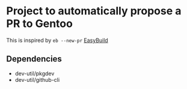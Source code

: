 # Project to automatically propose a PR to Gentoo

This is inspired by `eb --new-pr` [EasyBuild](https://docs.easybuild.io/contributing/#contributing_creating_pull_requests)

## Dependencies

- dev-util/pkgdev
- dev-util/github-cli